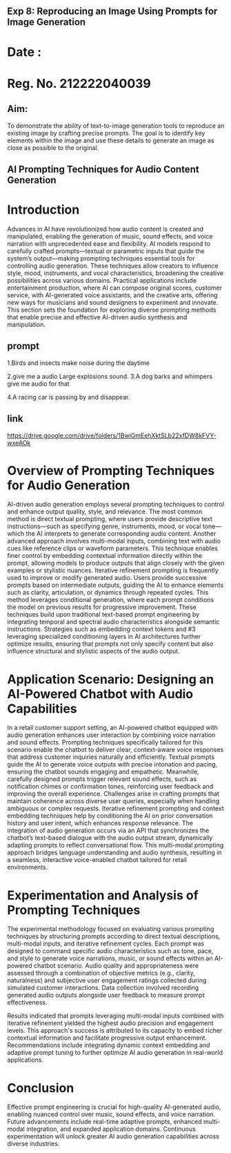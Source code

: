 ## Exp 8: Reproducing an Image Using Prompts for Image Generation

# Date :
# Reg. No. 212222040039

## Aim:
To demonstrate the ability of text-to-image generation tools to reproduce an existing image by crafting precise prompts. The goal is to identify key elements within the image and use these details to generate an image as close as possible to the original.


## AI Prompting Techniques for Audio Content Generation
# Introduction
Advances in AI have revolutionized how audio content is created and manipulated, enabling the generation of music, sound effects, and voice narration with unprecedented ease and flexibility. AI models respond to carefully crafted prompts—textual or parametric inputs that guide the system’s output—making prompting techniques essential tools for controlling audio generation.
These techniques allow creators to influence style, mood, instruments, and vocal characteristics, broadening the creative possibilities across various domains. Practical applications include entertainment production, where AI can compose original scores, customer service, with AI-generated voice assistants, and the creative arts, offering new ways for musicians and sound designers to experiment and innovate.
This section sets the foundation for exploring diverse prompting methods that enable precise and effective AI-driven audio synthesis and manipulation.


## prompt
1.Birds and insects make noise during the daytime

2.give me  a audio Large explosions sound.
3.A dog barks and whimpers give me audio for that

4.A racing car is passing by and disappear.

## link 

https://drive.google.com/drive/folders/1BwiGmEehXktSLb22xfDW8kFVY-wxeAOk
# Overview of Prompting Techniques for Audio Generation
AI-driven audio generation employs several prompting techniques to control and enhance output quality, style, and relevance. The most common method is direct textual prompting, where users provide descriptive text instructions—such as specifying genre, instruments, mood, or vocal tone—which the AI interprets to generate corresponding audio content.
Another advanced approach involves multi-modal inputs, combining text with audio cues like reference clips or waveform parameters. This technique enables finer control by embedding contextual information directly within the prompt, allowing models to produce outputs that align closely with the given examples or stylistic nuances.
Iterative refinement prompting is frequently used to improve or modify generated audio. Users provide successive prompts based on intermediate outputs, guiding the AI to enhance elements such as clarity, articulation, or dynamics through repeated cycles. This method leverages conditional generation, where each prompt conditions the model on previous results for progressive improvement.
These techniques build upon traditional text-based prompt engineering by integrating temporal and spectral audio characteristics alongside semantic instructions. Strategies such as embedding context tokens and #3 leveraging specialized conditioning layers in AI
architectures further optimize results, ensuring that prompts not only specify content but also influence structural and stylistic aspects of the audio output.
# Application Scenario: Designing an AI-Powered Chatbot with Audio Capabilities
In a retail customer support setting, an AI-powered chatbot equipped with audio generation enhances user interaction by combining voice narration and sound effects. Prompting techniques specifically tailored for this scenario enable the chatbot to deliver clear, context-aware voice responses that address customer inquiries naturally and efficiently.
Textual prompts guide the AI to generate voice outputs with precise intonation and pacing, ensuring the chatbot sounds engaging and empathetic. Meanwhile, carefully designed prompts trigger relevant sound effects, such as notification chimes or confirmation tones, reinforcing user feedback and improving the overall experience.
Challenges arise in crafting prompts that maintain coherence across diverse user queries, especially when handling ambiguous or complex requests. Iterative refinement prompting and context embedding techniques help by conditioning the AI on prior conversation history and user intent, which enhances response relevance.
The integration of audio generation occurs via an API that synchronizes the chatbot’s text-based dialogue with the audio output stream, dynamically adapting prompts to reflect conversational flow. This multi-modal prompting approach bridges language understanding and audio synthesis, resulting in a seamless, interactive voice-enabled chatbot tailored for retail environments.
# Experimentation and Analysis of Prompting Techniques
The experimental methodology focused on evaluating various prompting techniques by structuring prompts according to direct textual descriptions, multi-modal inputs, and iterative refinement cycles. Each prompt was designed to command specific audio characteristics such as tone, pace, and style to generate voice narrations, music, or sound effects within an AI-powered chatbot scenario.
Audio quality and appropriateness were assessed through a combination of objective metrics (e.g., clarity, naturalness) and subjective user engagement ratings collected during simulated customer interactions. Data collection involved recording generated audio outputs alongside user feedback to measure prompt effectiveness.

Results indicated that prompts leveraging multi-modal inputs combined with iterative refinement yielded the highest audio precision and engagement levels. This approach's success is attributed to its capacity to embed richer contextual information and facilitate progressive output enhancement. Recommendations include integrating dynamic
context embedding and adaptive prompt tuning to further optimize AI audio generation in real-world applications.
# Conclusion
Effective prompt engineering is crucial for high-quality AI-generated audio, enabling nuanced control over music, sound effects, and voice narration. Future advancements include real-time adaptive prompts, enhanced multi-modal integration, and expanded application domains. Continuous experimentation will unlock greater AI audio generation capabilities across diverse industries.


